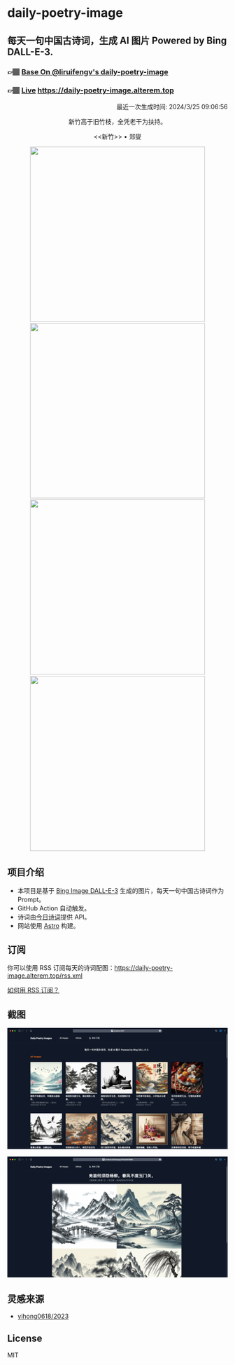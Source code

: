 
# daily-poetry-image

## 每天一句中国古诗词，生成 AI 图片 Powered by Bing DALL-E-3.

### 👉🏽 [Base On @liruifengv's daily-poetry-image](https://github.com/liruifengv/daily-poetry-image)

### 👉🏽 [Live](https://daily-poetry-image.alterem.top/) https://daily-poetry-image.alterem.top

<p align="right">
  最近一次生成时间: 2024/3/25 09:06:56
</p>
<p align="center">
新竹高于旧竹枝，全凭老干为扶持。
</p>
<p align="center">
<<新竹>> • 郑燮
</p>
<p align="center">
<img src="https://tse3.mm.bing.net/th/id/OIG2.s5kj3v_OAOOePdK2AR0O" height="400" width="400" />
<img src="https://tse4.mm.bing.net/th/id/OIG2.vX09TuOZCNUVAHUTb1h4" height="400" width="400" />
<img src="https://tse2.mm.bing.net/th/id/OIG2.brV5NsoPiDHFow61ce2g" height="400" width="400" />
<img src="https://tse3.mm.bing.net/th/id/OIG2.iFDGAKJJK6GB.Oo4qMS." height="400" width="400" />
</p>

## 项目介绍

-   本项目是基于 [Bing Image DALL-E-3](https://www.bing.com/images/create) 生成的图片，每天一句中国古诗词作为 Prompt。
-   GitHub Action 自动触发。
-   诗词由[今日诗词](https://www.jinrishici.com/)提供 API。
-   网站使用 [Astro](https://astro.build) 构建。

## 订阅

你可以使用 RSS 订阅每天的诗词配图：https://daily-poetry-image.alterem.top/rss.xml

[如何用 RSS 订阅？](https://zhuanlan.zhihu.com/p/55026716)

## 截图

![图片列表](./screenshots/Snipaste_2023-12-28_21-00-26.png)

![图片详情](./screenshots/Snipaste_2023-12-28_21-00-53.png)

## 灵感来源

-   [yihong0618/2023](https://github.com/yihong0618/2023)

## License

MIT
